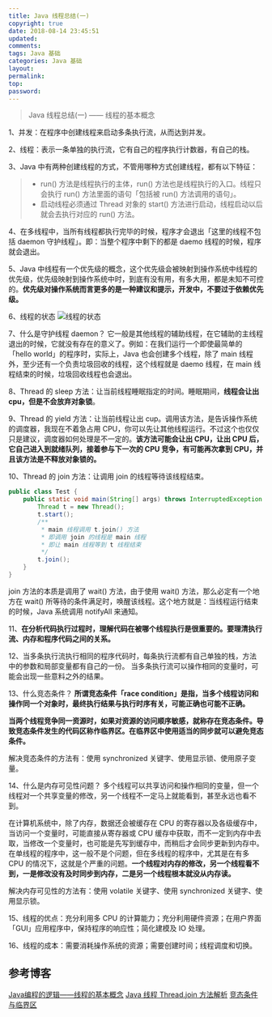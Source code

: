 ```yaml
---
title: Java 线程总结(一)
copyright: true
date: 2018-08-14 23:45:51
updated:
comments:
tags: Java 基础
categories: Java 基础
layout:
permalink:
top:
password:
---
```


<blockquote class="blockquote-center"> Java 线程总结(一) —— 线程的基本概念 </blockquote>

<!-- more -->

1、并发：在程序中创建线程来启动多条执行流，从而达到并发。

2、线程：表示一条单独的执行流，它有自己的程序执行计数器，有自己的栈。

3、Java 中有两种创建线程的方式，不管用哪种方式创建线程，都有以下特征：
> * run() 方法是线程执行的主体，run() 方法也是线程执行的入口。线程只会执行 run() 方法里面的语句「包括被 run() 方法调用的语句」。
> * 启动线程必须通过 Thread 对象的 start() 方法进行启动，线程启动以后就会去执行对应的 run() 方法。

4、在多线程中，当所有线程都执行完毕的时候，程序才会退出「这里的线程不包括 daemon 守护线程」。即：当整个程序中剩下的都是 daemo 线程的时候，程序就会退出。

5、Java 中线程有一个优先级的概念，这个优先级会被映射到操作系统中线程的优先级，优先级映射到操作系统中时，到底有没有用，有多大用，都是未知不可控的。**优先级对操作系统而言更多的是一种建议和提示，开发中，不要过于依赖优先级。**

6、线程的状态
![线程的状态](/upload_image/ThreadState.jpg "线程的状态")

7、什么是守护线程 daemon？
它一般是其他线程的辅助线程，在它辅助的主线程退出的时候，它就没有存在的意义了。例如：在我们运行一个即使最简单的 「hello world」的程序时，实际上，Java 也会创建多个线程，除了 main 线程外，至少还有一个负责垃圾回收的线程，这个线程就是 daemo 线程，在 main 线程结束的时候，垃圾回收线程也会退出。

8、Thread 的 sleep 方法：让当前线程睡眠指定的时间。睡眠期间，**线程会让出 cpu，但是不会放弃对象锁**。

9、Thread 的 yield 方法：让当前线程让出 cup。调用该方法，是告诉操作系统的调度器，我现在不着急占用 CPU，你可以先让其他线程运行。不过这个也仅仅只是建议，调度器如何处理是不一定的。**该方法可能会让出 CPU，让出 CPU 后，它自己进入到就绪队列，接着参与下一次的 CPU 竞争，有可能再次拿到 CPU，并且该方法是不释放对象锁的。**

10、Thread 的 join 方法：让调用 join 的线程等待该线程结束。
```Java
public class Test {
    public static void main(String[] args) throws InterruptedException {
        Thread t = new Thread();
        t.start();
        /**
         * main 线程调用 t.join() 方法
         * 即调用 join 的线程是 main 线程
         * 即让 main 线程等到 t 线程结束
         */
        t.join();
    }
}
```
join 方法的本质是调用了 wait() 方法，由于使用 wait() 方法，那么必定有一个地方在 wait() 所等待的条件满足时，唤醒该线程。这个地方就是：当线程运行结束的时候，Java 系统调用 notifyAll 来通知。

11、**在分析代码执行过程时，理解代码在被哪个线程执行是很重要的。要理清执行流、内存和程序代码之间的关系。**

12、当多条执行流执行相同的程序代码时，每条执行流都有自己单独的栈，方法中的参数和局部变量都有自己的一份。 当多条执行流可以操作相同的变量时，可能会出现一些意料之外的结果。

13、什么竞态条件？
**所谓竞态条件「race condition」是指，当多个线程访问和操作同一个对象时，最终执行结果与执行时序有关，可能正确也可能不正确。**

**当两个线程竞争同一资源时，如果对资源的访问顺序敏感，就称存在竞态条件。导致竞态条件发生的代码区称作临界区。在临界区中使用适当的同步就可以避免竞态条件。**

解决竞态条件的方法有：使用 synchronized 关键字、使用显示锁、使用原子变量。

14、什么是内存可见性问题？
多个线程可以共享访问和操作相同的变量，但一个线程对一个共享变量的修改，另一个线程不一定马上就能看到，甚至永远也看不到。

在计算机系统中，除了内存，数据还会被缓存在 CPU 的寄存器以及各级缓存中，当访问一个变量时，可能直接从寄存器或 CPU 缓存中获取，而不一定到内存中去取，当修改一个变量时，也可能是先写到缓存中，而稍后才会同步更新到内存中。在单线程的程序中，这一般不是个问题，但在多线程的程序中，尤其是在有多 CPU 的情况下，这就是个严重的问题。**一个线程对内存的修改，另一个线程看不到，一是修改没有及时同步到内存，二是另一个线程根本就没从内存读。**

解决内存可见性的方法有：使用 volatile 关键字、使用 synchronized 关键字、使用显示锁。

15、线程的优点：充分利用多 CPU 的计算能力；充分利用硬件资源；在用户界面「GUI」应用程序中，保持程序的响应性；简化建模及 IO 处理。

16、线程的成本：需要消耗操作系统的资源；需要创建时间；线程调度和切换。

## 参考博客
[Java编程的逻辑——线程的基本概念](http://www.cnblogs.com/swiftma/p/6395477.html)
[Java 线程 Thread.join 方法解析](https://blog.csdn.net/hesong1120/article/details/64906716)
[竞态条件与临界区](http://ifeve.com/race-conditions-and-critical-sections/)
